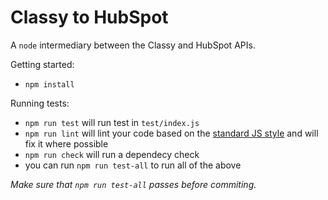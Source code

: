 # Classy to HubSpot

A `node` intermediary between the Classy and HubSpot APIs.

Getting started:
- `npm install`

Running tests:
- `npm run test` will run test in `test/index.js`
- `npm run lint` will lint your code based on the [standard JS style](https://standardjs.com/) and will fix it where possible
- `npm run check` will run a dependecy check
- you can run `npm run test-all` to run all of the above

*Make sure that `npm run test-all` passes before commiting.*
